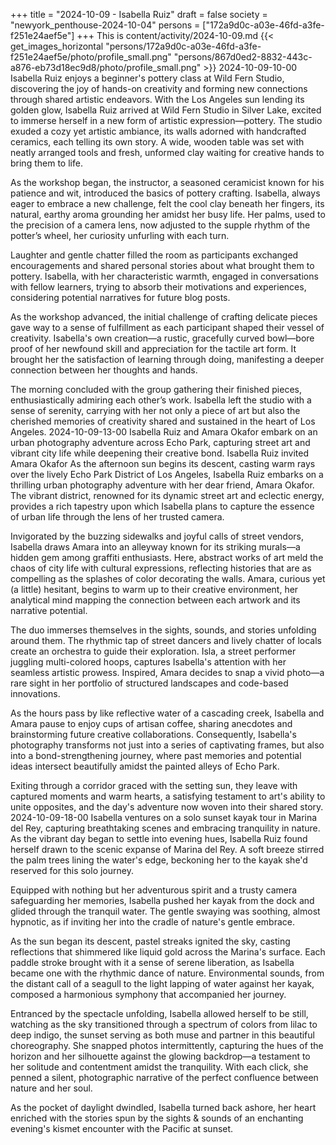 +++
title = "2024-10-09 - Isabella Ruiz"
draft = false
society = "newyork_penthouse-2024-10-04"
persons = ["172a9d0c-a03e-46fd-a3fe-f251e24aef5e"]
+++
This is content/activity/2024-10-09.md
{{< get_images_horizontal "persons/172a9d0c-a03e-46fd-a3fe-f251e24aef5e/photo/profile_small.png" "persons/867d0ed2-8832-443c-a876-eb73d18ec9d8/photo/profile_small.png" >}}
2024-10-09-10-00
Isabella Ruiz enjoys a beginner's pottery class at Wild Fern Studio, discovering the joy of hands-on creativity and forming new connections through shared artistic endeavors.
With the Los Angeles sun lending its golden glow, Isabella Ruiz arrived at Wild Fern Studio in Silver Lake, excited to immerse herself in a new form of artistic expression—pottery. The studio exuded a cozy yet artistic ambiance, its walls adorned with handcrafted ceramics, each telling its own story. A wide, wooden table was set with neatly arranged tools and fresh, unformed clay waiting for creative hands to bring them to life.

As the workshop began, the instructor, a seasoned ceramicist known for his patience and wit, introduced the basics of pottery crafting. Isabella, always eager to embrace a new challenge, felt the cool clay beneath her fingers, its natural, earthy aroma grounding her amidst her busy life. Her palms, used to the precision of a camera lens, now adjusted to the supple rhythm of the potter’s wheel, her curiosity unfurling with each turn.

Laughter and gentle chatter filled the room as participants exchanged encouragements and shared personal stories about what brought them to pottery. Isabella, with her characteristic warmth, engaged in conversations with fellow learners, trying to absorb their motivations and experiences, considering potential narratives for future blog posts.

As the workshop advanced, the initial challenge of crafting delicate pieces gave way to a sense of fulfillment as each participant shaped their vessel of creativity. Isabella's own creation—a rustic, gracefully curved bowl—bore proof of her newfound skill and appreciation for the tactile art form. It brought her the satisfaction of learning through doing, manifesting a deeper connection between her thoughts and hands.

The morning concluded with the group gathering their finished pieces, enthusiastically admiring each other’s work. Isabella left the studio with a sense of serenity, carrying with her not only a piece of art but also the cherished memories of creativity shared and sustained in the heart of Los Angeles.
2024-10-09-13-00
Isabella Ruiz and Amara Okafor embark on an urban photography adventure across Echo Park, capturing street art and vibrant city life while deepening their creative bond.
Isabella Ruiz invited Amara Okafor
As the afternoon sun begins its descent, casting warm rays over the lively Echo Park District of Los Angeles, Isabella Ruiz embarks on a thrilling urban photography adventure with her dear friend, Amara Okafor. The vibrant district, renowned for its dynamic street art and eclectic energy, provides a rich tapestry upon which Isabella plans to capture the essence of urban life through the lens of her trusted camera.

Invigorated by the buzzing sidewalks and joyful calls of street vendors, Isabella draws Amara into an alleyway known for its striking murals—a hidden gem among graffiti enthusiasts. Here, abstract works of art meld the chaos of city life with cultural expressions, reflecting histories that are as compelling as the splashes of color decorating the walls. Amara, curious yet (a little) hesitant, begins to warm up to their creative environment, her analytical mind mapping the connection between each artwork and its narrative potential.

The duo immerses themselves in the sights, sounds, and stories unfolding around them. The rhythmic tap of street dancers and lively chatter of locals create an orchestra to guide their exploration. Isla, a street performer juggling multi-colored hoops, captures Isabella's attention with her seamless artistic prowess. Inspired, Amara decides to snap a vivid photo—a rare sight in her portfolio of structured landscapes and code-based innovations.

As the hours pass by like reflective water of a cascading creek, Isabella and Amara pause to enjoy cups of artisan coffee, sharing anecdotes and brainstorming future creative collaborations. Consequently, Isabella's photography transforms not just into a series of captivating frames, but also into a bond-strengthening journey, where past memories and potential ideas intersect beautifully amidst the painted alleys of Echo Park. 

Exiting through a corridor graced with the setting sun, they leave with captured moments and warm hearts, a satisfying testament to art's ability to unite opposites, and the day's adventure now woven into their shared story.
2024-10-09-18-00
Isabella ventures on a solo sunset kayak tour in Marina del Rey, capturing breathtaking scenes and embracing tranquility in nature.
As the vibrant day began to settle into evening hues, Isabella Ruiz found herself drawn to the scenic expanse of Marina del Rey. A soft breeze stirred the palm trees lining the water's edge, beckoning her to the kayak she'd reserved for this solo journey. 

Equipped with nothing but her adventurous spirit and a trusty camera safeguarding her memories, Isabella pushed her kayak from the dock and glided through the tranquil water. The gentle swaying was soothing, almost hypnotic, as if inviting her into the cradle of nature's gentle embrace. 

As the sun began its descent, pastel streaks ignited the sky, casting reflections that shimmered like liquid gold across the Marina's surface. Each paddle stroke brought with it a sense of serene liberation, as Isabella became one with the rhythmic dance of nature. Environmental sounds, from the distant call of a seagull to the light lapping of water against her kayak, composed a harmonious symphony that accompanied her journey. 

Entranced by the spectacle unfolding, Isabella allowed herself to be still, watching as the sky transitioned through a spectrum of colors from lilac to deep indigo, the sunset serving as both muse and partner in this beautiful choreography. She snapped photos intermittently, capturing the hues of the horizon and her silhouette against the glowing backdrop—a testament to her solitude and contentment amidst the tranquility. With each click, she penned a silent, photographic narrative of the perfect confluence between nature and her soul.

As the pocket of daylight dwindled, Isabella turned back ashore, her heart enriched with the stories spun by the sights & sounds of an enchanting evening's kismet encounter with the Pacific at sunset.
